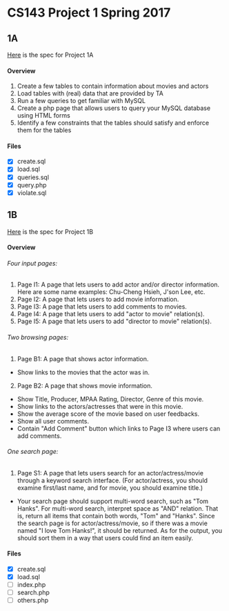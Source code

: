 # CS143 Project 1 Spring 2017

## 1A

[Here](http://yellowstone.cs.ucla.edu/cs143/project/project1A.html) is the spec for Project 1A

#### Overview

1. Create a few tables to contain information about movies and actors
2. Load tables with (real) data that are provided by TA
3. Run a few queries to get familiar with MySQL
4. Create a php page that allows users to query your MySQL database using HTML forms
5. Identify a few constraints that the tables should satisfy and enforce them for the tables

#### Files

- [x] create.sql
- [x] load.sql
- [x] queries.sql
- [x] query.php
- [x] violate.sql

## 1B 

[Here](http://yellowstone.cs.ucla.edu/cs143/project/project1B.html) is the spec for Project 1B

#### Overview

###### Four input pages:

1. Page I1: A page that lets users to add actor and/or director information. Here are some name examples: Chu-Cheng Hsieh, J'son Lee, etc.
2. Page I2: A page that lets users to add movie information.
3. Page I3: A page that lets users to add comments to movies.
4. Page I4: A page that lets users to add "actor to movie" relation(s).
5. Page I5: A page that lets users to add "director to movie" relation(s).

###### Two browsing pages:

1. Page B1: A page that shows actor information.
  * Show links to the movies that the actor was in.
2. Page B2: A page that shows movie information.
  * Show Title, Producer, MPAA Rating, Director, Genre of this movie.
  * Show links to the actors/actresses that were in this movie.
  * Show the average score of the movie based on user feedbacks.
  * Show all user comments.
  * Contain "Add Comment" button which links to Page I3 where users can add comments.

###### One search page:

1. Page S1: A page that lets users search for an actor/actress/movie through a keyword search interface. (For actor/actress, you should examine first/last name, and for movie, you should examine title.)
  * Your search page should support multi-word search, such as "Tom Hanks". For multi-word search, interpret space as "AND" relation. That is, return all items that contain both words, "Tom" and "Hanks". Since the search page is for actor/actress/movie, so if there was a movie named "I love Tom Hanks!", it should be returned. As for the output, you should sort them in a way that users could find an item easily.

#### Files

- [x] create.sql
- [x] load.sql
- [ ] index.php
- [ ] search.php
- [ ] others.php
